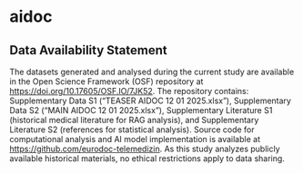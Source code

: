# aidoc
## Data Availability Statement
The datasets generated and analysed during the current study are available in the Open Science Framework (OSF) repository at https://doi.org/10.17605/OSF.IO/7JK52. The repository contains: Supplementary Data S1 (“TEASER AIDOC 12 01 2025.xlsx”), Supplementary Data S2 (“MAIN AIDOC 12 01 2025.xlsx”), Supplementary Literature S1 (historical medical literature for RAG analysis), and Supplementary Literature S2 (references for statistical analysis). Source code for computational analysis and AI model implementation is available at https://github.com/eurodoc-telemedizin. As this study analyzes publicly available historical materials, no ethical restrictions apply to data sharing.


